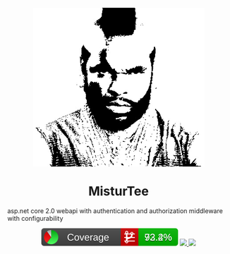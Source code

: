 <p align="center">
<img src="https://raw.githubusercontent.com/abdulbeard/aspnet-core-webapi-auth-middleware/master/icon.jpg" style="display:block; margin: 0 auto;"></img>
<h1 style="text-align:center">MisturTee</h1></p>
asp.net core 2.0 webapi with authentication and authorization middleware with configurability

<p align="center">
<img src="https://github.com/abdulbeard/aspnet-core-webapi-auth-middleware/blob/master/BuildTools/Reports/badge_combined.svg" type="image/svg+xml"/>

<a href="https://raw.githubusercontent.com/abdulbeard/aspnet-core-webapi-auth-middleware/master/BuildTools/Reports/UnitTestsSummary.json" target="_blank">
<img src="https://img.shields.io/badge/dynamic/json.svg?label=Tests&url=https%3A%2F%2Fraw.githubusercontent.com%2Fabdulbeard%2Faspnet-core-webapi-auth-middleware%2Fmaster%2FBuildTools%2FReports%2FUnitTestsSummary.json&query=%24.TestsPercentage&colorB=58C52A&suffix=%20Passing" />
</a>

<a href="https://raw.githubusercontent.com/abdulbeard/aspnet-core-webapi-auth-middleware/master/BuildTools/Reports/UnitTestsSummary.json" target="_blank">
<img src="https://img.shields.io/badge/Build-Passing-brightgreen.svg" />
</a>
</p>



